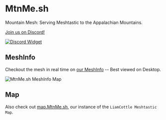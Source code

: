 # MtnMe.sh

Mountain Mesh: Serving Meshtastic to the Appalachian Mountains.

[Join us on Discord!](https://discord.gg/4WN32RHGSs)

[![Discord Widget](https://discord.com/api/guilds/1280880869296570368/widget.png?style=banner3)](https://discord.gg/4WN32RHGSs)

## MeshInfo

Checkout the mesh in real time on [our MeshInfo](https://view.mtnme.sh/map) -- Best viewed on Desktop.

![MtnMe.sh MeshInfo Map](/static/meshinfo_map.png)

## Map

Also check out [map.MtnMe.sh](https://map.MtnMe.sh/), our instance of the `LiamCottle Meshtastic Map`.
